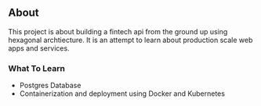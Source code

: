 ## About

This project is about building a fintech api from the ground up using hexagonal archtiecture. It is an attempt to learn about production scale web apps and services. 

### What To Learn
* Postgres Database
* Containerization and deployment using Docker and Kubernetes